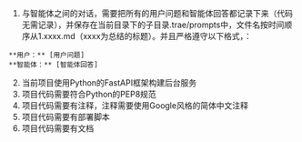 1. 与智能体之间的对话，需要把所有的用户问题和智能体回答都记录下来（代码无需记录），并保存在当前目录下的子目录.trae/prompts中，文件名按时间顺序从1.xxxx.md（xxxx为总结的标题）。并且严格遵守以下格式，：
```
**用户：** [用户问题]
**智能体：** [智能体回答]
```
2. 当前项目使用Python的FastAPI框架构建后台服务
3. 项目代码需要符合Python的PEP8规范
4. 项目代码需要有注释，注释需要使用Google风格的简体中文注释
5. 项目代码需要有部署脚本
6. 项目代码需要有文档